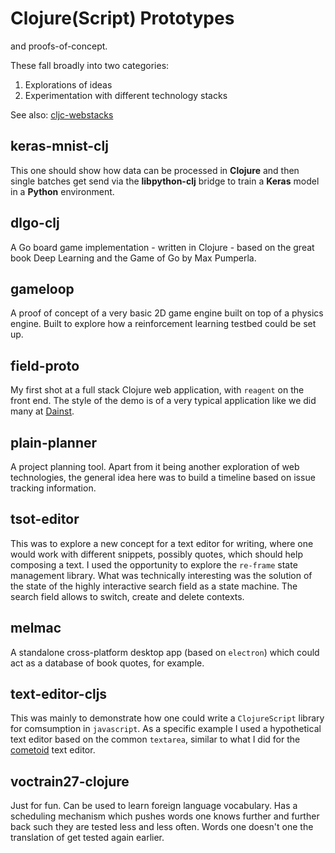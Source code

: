 # Clojure(Script) Prototypes
   
and proofs-of-concept.

These fall broadly into two categories:

1. Explorations of ideas
2. Experimentation with different technology stacks

See also: [cljc-webstacks](https://github.com/eighttrigrams/cljc-webstacks)

## keras-mnist-clj

This one should show how data can be processed in **Clojure** and
then single batches get send via the **libpython-clj** bridge to 
train a **Keras** model in a **Python** environment.

## dlgo-clj

A Go board game implementation - written in Clojure - based on the great book Deep Learning and the Game of Go by Max Pumperla.

## gameloop

A proof of concept of a very basic 2D game engine built on top of a physics engine. 
Built to explore how a reinforcement learning testbed could be set up.

## field-proto

My first shot at a full stack Clojure web application, with `reagent` on the front end. The style of the demo is of a very typical application like we did many at [Dainst](https://github.com/dainst).

## plain-planner

A project planning tool. Apart from it being another exploration of web technologies, the general idea here was to build a timeline based
on issue tracking information.

## tsot-editor

This was to explore a new concept for a text editor for writing, where one would work with different snippets, possibly quotes, which should help composing a text. I used the opportunity
to explore the `re-frame` state management library. What was technically interesting was the solution of the state of the highly interactive search field as a state machine. The search field allows to switch, create and delete contexts.

## melmac

A standalone cross-platform desktop app (based on `electron`) which could act as a database of book quotes, for example.

## text-editor-cljs

This was mainly to demonstrate how one could write a `ClojureScript` library for comsumption in `javascript`. As a specific example I used a hypothetical text editor based on the common `textarea`, similar to what I did for the [cometoid](https://github.com/danielmarreirosdeoliveira/cometoid/tree/main/assets) text editor.

## voctrain27-clojure

Just for fun. Can be used to learn foreign language vocabulary. Has a scheduling mechanism which 
pushes words one knows further and further back such they are tested less and less often. Words one doesn't one the translation of get tested again earlier.

